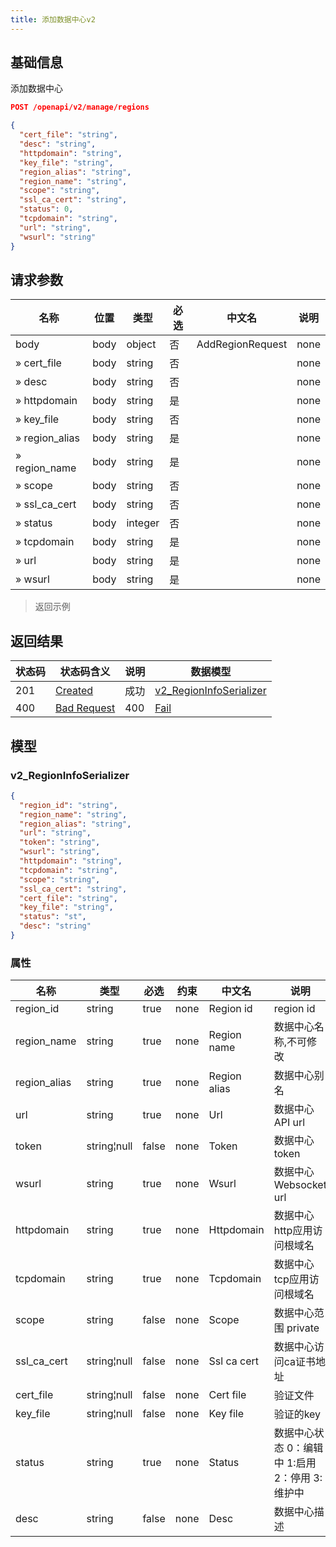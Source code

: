 ```yaml
---
title: 添加数据中心v2
---
```



## 基础信息

添加数据中心

```json title="请求路径"
POST /openapi/v2/manage/regions
```

```json title="Body请求参数"
{
  "cert_file": "string",
  "desc": "string",
  "httpdomain": "string",
  "key_file": "string",
  "region_alias": "string",
  "region_name": "string",
  "scope": "string",
  "ssl_ca_cert": "string",
  "status": 0,
  "tcpdomain": "string",
  "url": "string",
  "wsurl": "string"
}
```

## 请求参数

|名称|位置|类型|必选|中文名|说明|
|---|---|---|---|---|---|
|body|body|object| 否 | AddRegionRequest|none|
|» cert_file|body|string| 否 ||none|
|» desc|body|string| 否 ||none|
|» httpdomain|body|string| 是 ||none|
|» key_file|body|string| 否 ||none|
|» region_alias|body|string| 是 ||none|
|» region_name|body|string| 是 ||none|
|» scope|body|string| 否 ||none|
|» ssl_ca_cert|body|string| 否 ||none|
|» status|body|integer| 否 ||none|
|» tcpdomain|body|string| 是 ||none|
|» url|body|string| 是 ||none|
|» wsurl|body|string| 是 ||none|

> 返回示例

## 返回结果

|状态码|状态码含义|说明|数据模型|
|---|---|---|---|
|201|[Created](https://tools.ietf.org/html/rfc7231#section-6.3.2)|成功|[v2_RegionInfoSerializer](#v2_regioninfoserializer)|
|400|[Bad Request](https://tools.ietf.org/html/rfc7231#section-6.5.1)|400|[Fail](#schemafail)|

## 模型

### v2_RegionInfoSerializer
 
```json
{
  "region_id": "string",
  "region_name": "string",
  "region_alias": "string",
  "url": "string",
  "token": "string",
  "wsurl": "string",
  "httpdomain": "string",
  "tcpdomain": "string",
  "scope": "string",
  "ssl_ca_cert": "string",
  "cert_file": "string",
  "key_file": "string",
  "status": "st",
  "desc": "string"
}

```

### 属性

|名称|类型|必选|约束|中文名|说明|
|---|---|---|---|---|---|
|region_id|string|true|none|Region id|region id|
|region_name|string|true|none|Region name|数据中心名称,不可修改|
|region_alias|string|true|none|Region alias|数据中心别名|
|url|string|true|none|Url|数据中心API url|
|token|string¦null|false|none|Token|数据中心token|
|wsurl|string|true|none|Wsurl|数据中心Websocket url|
|httpdomain|string|true|none|Httpdomain|数据中心http应用访问根域名|
|tcpdomain|string|true|none|Tcpdomain|数据中心tcp应用访问根域名|
|scope|string|false|none|Scope|数据中心范围 private|public|
|ssl_ca_cert|string¦null|false|none|Ssl ca cert|数据中心访问ca证书地址|
|cert_file|string¦null|false|none|Cert file|验证文件|
|key_file|string¦null|false|none|Key file|验证的key|
|status|string|true|none|Status|数据中心状态 0：编辑中 1:启用 2：停用 3:维护中|
|desc|string|false|none|Desc|数据中心描述|

